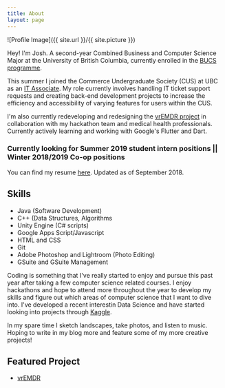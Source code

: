 ```yaml
---
title: About
layout: page
---
```

![Profile Image]({{ site.url }}/{{ site.picture }})

Hey! I'm Josh. A second-year Combined Business and Computer Science Major at the 
University of British Columbia, currently enrolled in the [BUCS programme](https://mybcom.sauder.ubc.ca/courses-money-enrolment/program-requirements/combined-major-in%C2%A0business-and-computer-science).

This summer I joined the Commerce Undergraduate Society (CUS) at UBC as an [IT Associate](http://it.cus.ca/). My role 
currently involves handling IT ticket support requests and creating back-end development projects 
to increase the efficiency and accessibility of varying features for users within the CUS. 

I'm also currently redeveloping and redesigning the [vrEMDR project](https://joshflchan.github.io/lumohacks-vremdr/)
in collaboration with my hackathon team and medical health professionals. Currently actively learning and working
with Google's Flutter and Dart. 

### Currently looking for Summer 2019 student intern positions || Winter 2018/2019 Co-op positions

You can find my resume [here](http://joshflchan.github.io/assets/files/JoshChan_Resume.pdf). Updated as of September 2018.

<h2>Skills</h2>

<ul class="skill-list">
	<li>Java (Software Development)</li>
	<li>C++ (Data Structures, Algorithms</li>
	<li>Unity Engine (C# scripts)</li>
	<li>Google Apps Script/Javascript</li>
	<li>HTML and CSS</li>
	<li>Git</li>
	<li>Adobe Photoshop and Lightroom (Photo Editing)</li>
	<li>GSuite and GSuite Management</li>
</ul>

Coding is something that I've really started to enjoy and pursue this past year after taking a few computer science related
courses. I enjoy hackathons and hope to attend more throughout the year to develop my skills and figure out which areas of 
computer science that I want to dive into. I've developed a recent interestin Data Science and have started looking into projects through [Kaggle](https://www.kaggle.com/).

In my spare time I sketch landscapes, take photos, and listen to music. Hoping to write in my blog more and feature some of my more creative projects!

<h2>Featured Project</h2>

<ul>
	<li><a href="https://joshflchan.github.io/lumohacks-vremdr/">vrEMDR</a></li>
</ul>
